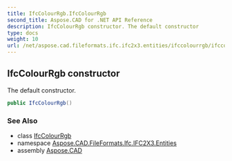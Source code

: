 ```yaml
---
title: IfcColourRgb.IfcColourRgb
second_title: Aspose.CAD for .NET API Reference
description: IfcColourRgb constructor. The default constructor
type: docs
weight: 10
url: /net/aspose.cad.fileformats.ifc.ifc2x3.entities/ifccolourrgb/ifccolourrgb/
---
```

## IfcColourRgb constructor

The default constructor.

```csharp
public IfcColourRgb()
```

### See Also

* class [IfcColourRgb](../)
* namespace [Aspose.CAD.FileFormats.Ifc.IFC2X3.Entities](../../ifccolourrgb/)
* assembly [Aspose.CAD](../../../)



